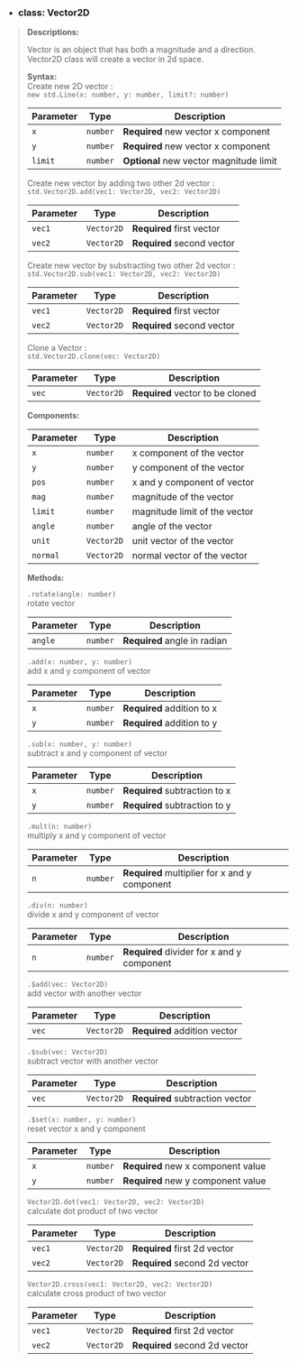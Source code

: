 <!-- Vector2D -->
- ### **class: Vector2D**

> **Descriptions:**
>
> Vector is an object that has both a magnitude and a direction.
Vector2D class will create a vector in 2d space.
>
> **Syntax:**  
> Create new 2D vector :  
> `new std.Line(x: number, y: number, limit?: number)`
>
> Parameter | Type     | Description
> --------- | -------- | --------------------------  
> `x` | `number` | **Required** new vector x component
> `y` | `number` | **Required** new vector x component
> `limit` | `number` | **Optional** new vector magnitude limit
>
> Create new vector by adding two other 2d vector :  
> `std.Vector2D.add(vec1: Vector2D, vec2: Vector2D)`  
>
> Parameter | Type     | Description
> --------- | -------- | --------------------------  
> `vec1` | `Vector2D` | **Required** first vector
> `vec2` | `Vector2D` | **Required** second vector
>
> Create new vector by substracting two other 2d vector :  
> `std.Vector2D.sub(vec1: Vector2D, vec2: Vector2D)`  
>
> Parameter | Type     | Description
> --------- | -------- | --------------------------  
> `vec1` | `Vector2D` | **Required** first vector
> `vec2` | `Vector2D` | **Required** second vector
>
> Clone a Vector :  
> `std.Vector2D.clone(vec: Vector2D)`  
>
> Parameter | Type     | Description
> --------- | -------- | --------------------------  
> `vec` | `Vector2D` | **Required** vector to be cloned
>
> **Components:**
>
> Parameter | Type     | Description
> --------- | -------- | --------------------------  
> `x`       | `number` | x component of the vector  
> `y`       | `number` | y component of the vector  
> `pos`     | `number` | x and y component of vector  
> `mag`     | `number` | magnitude of the vector  
> `limit`   | `number` | magnitude limit of the vector  
> `angle`   | `number` | angle of the vector  
> `unit`    | `Vector2D` | unit vector of the vector  
> `normal`  | `Vector2D` | normal vector of the vector  
>
> **Methods:**
>
> `.rotate(angle: number)`  
> rotate vector
>
> Parameter | Type     | Description
> --------- | -------- | --------------------------  
> `angle` | `number` | **Required** angle in radian
>
> `.add(x: number, y: number)`  
> add x and y component of vector
>
> Parameter | Type     | Description
> --------- | -------- | --------------------------  
> `x` | `number` | **Required** addition to x
> `y` | `number` | **Required** addition to y
>
> `.sub(x: number, y: number)`  
> subtract x and y component of vector
>
> Parameter | Type     | Description
> --------- | -------- | --------------------------  
> `x` | `number` | **Required** subtraction to x
> `y` | `number` | **Required** subtraction to y
>
> `.mult(n: number)`  
> multiply x and y component of vector
>
> Parameter | Type     | Description
> --------- | -------- | --------------------------  
> `n` | `number` | **Required** multiplier for x and y component
>
> `.div(n: number)`  
> divide x and y component of vector
>
> Parameter | Type     | Description
> --------- | -------- | --------------------------  
> `n` | `number` | **Required** divider for x and y component
>
> `.$add(vec: Vector2D)`  
> add vector with another vector
>
> Parameter | Type     | Description
> --------- | -------- | --------------------------  
> `vec` | `Vector2D` | **Required** addition vector
>
> `.$sub(vec: Vector2D)`  
> subtract vector with another vector
>
> Parameter | Type     | Description
> --------- | -------- | --------------------------  
> `vec` | `Vector2D` | **Required** subtraction vector
>
> `.$set(x: number, y: number)`  
> reset vector x and y component
>
> Parameter | Type     | Description
> --------- | -------- | --------------------------  
> `x` | `number` | **Required** new x component value
> `y` | `number` | **Required** new y component value
>
> `Vector2D.dot(vec1: Vector2D, vec2: Vector2D)`  
> calculate dot product of two vector
>
> Parameter | Type     | Description
> --------- | -------- | --------------------------  
> `vec1` | `Vector2D` | **Required** first 2d vector
> `vec2` | `Vector2D` | **Required** second 2d vector
>
> `Vector2D.cross(vec1: Vector2D, vec2: Vector2D)`  
> calculate cross product of two vector
>
> Parameter | Type     | Description
> --------- | -------- | --------------------------  
> `vec1` | `Vector2D` | **Required** first 2d vector
> `vec2` | `Vector2D` | **Required** second 2d vector
